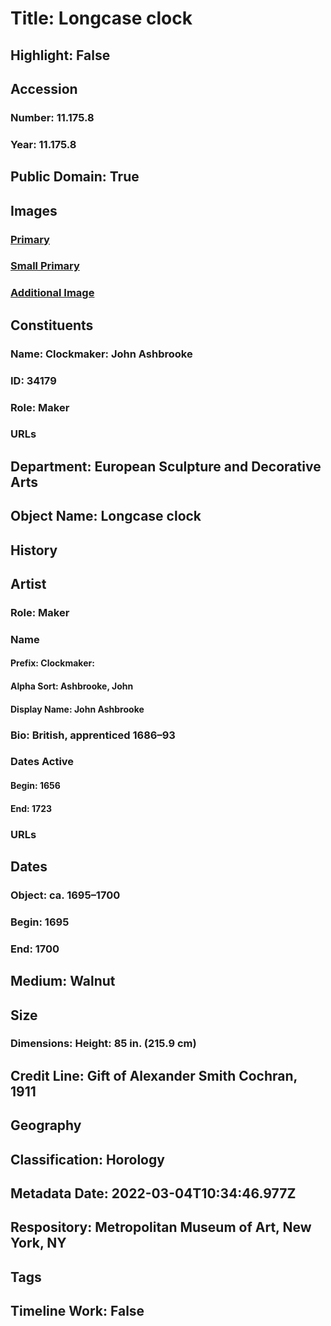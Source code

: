 # Title: Longcase clock
## Highlight: False
## Accession
### Number: 11.175.8
### Year: 11.175.8
## Public Domain: True
## Images
### [Primary](https://images.metmuseum.org/CRDImages/es/original/DP-23331-007.jpg)
### [Small Primary](https://images.metmuseum.org/CRDImages/es/web-large/DP-23331-007.jpg)
### [Additional Image](https://images.metmuseum.org/CRDImages/es/original/DP-23331-008.jpg)
## Constituents
### Name: Clockmaker: John Ashbrooke
### ID: 34179
### Role: Maker
### URLs
## Department: European Sculpture and Decorative Arts
## Object Name: Longcase clock
## History
## Artist
### Role: Maker
### Name
#### Prefix: Clockmaker:
#### Alpha Sort: Ashbrooke, John
#### Display Name: John Ashbrooke
### Bio: British, apprenticed 1686–93
### Dates Active
#### Begin: 1656
#### End: 1723
### URLs
## Dates
### Object: ca. 1695–1700
### Begin: 1695
### End: 1700
## Medium: Walnut
## Size
### Dimensions: Height: 85 in. (215.9 cm)
## Credit Line: Gift of Alexander Smith Cochran, 1911
## Geography
## Classification: Horology
## Metadata Date: 2022-03-04T10:34:46.977Z
## Respository: Metropolitan Museum of Art, New York, NY
## Tags
## Timeline Work: False